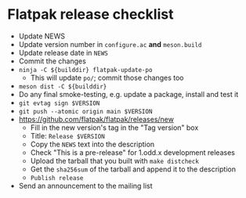 Flatpak release checklist
=========================

* Update NEWS
* Update version number in `configure.ac` **and** `meson.build`
* Update release date in `NEWS`
* Commit the changes
* `ninja -C ${builddir} flatpak-update-po`
    * This will update `po/`; commit those changes too
* `meson dist -C ${builddir}`
* Do any final smoke-testing, e.g. update a package, install and test it
* `git evtag sign $VERSION`
* `git push --atomic origin main $VERSION`
* https://github.com/flatpak/flatpak/releases/new
    * Fill in the new version's tag in the "Tag version" box
    * Title: `Release $VERSION`
    * Copy the `NEWS` text into the description
    * Check "This is a pre-release" for 1.odd.x development releases
    * Upload the tarball that you built with `make distcheck`
    * Get the `sha256sum` of the tarball and append it to the description
    * `Publish release`
* Send an announcement to the mailing list
